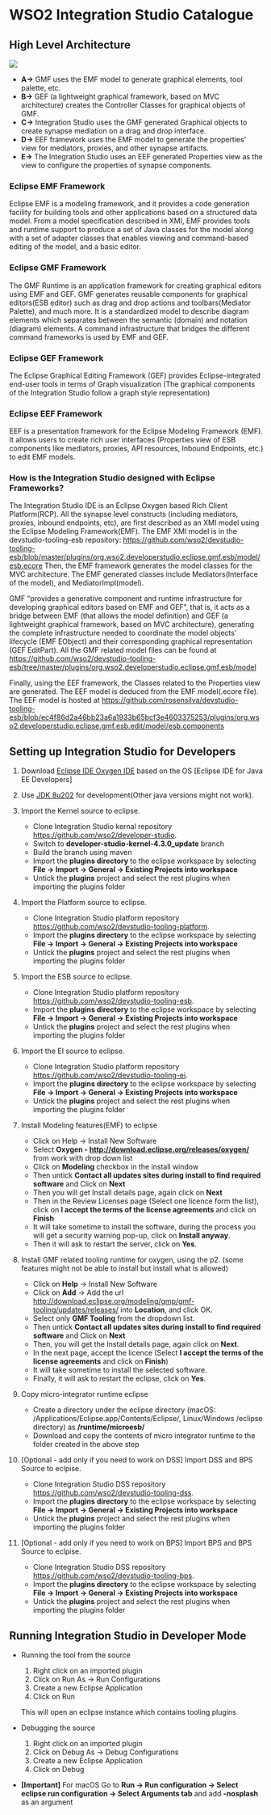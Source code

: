 # WSO2 Integration Studio Catalogue

## High Level Architecture
![](https://i.imgur.com/dpc4WLw.png)


* **A->** GMF uses the EMF model to generate graphical elements, tool palette, etc.
* **B->** GEF (a lightweight graphical framework, based on MVC architecture) creates the Controller Classes for graphical objects of GMF.
* **C->** Integration Studio uses the GMF generated Graphical objects to create synapse mediation on a drag and drop interface.
* **D->** EEF framework uses the EMF model to generate the properties’ view for mediators, proxies, and other synapse artifacts.
* **E->** The Integration Studio uses an EEF generated Properties view as the view to configure the properties of synapse components.


### Eclipse EMF Framework
Eclipse EMF is a modeling framework, and it provides a code generation facility for building tools and other applications based on a structured data model. From a model specification described in XMI, EMF provides tools and runtime support to produce a set of Java classes for the model along with a set of adapter classes that enables viewing and command-based editing of the model, and a basic editor.

### Eclipse GMF Framework
The GMF Runtime is an application framework for creating graphical editors using EMF and GEF. GMF generates reusable components for graphical editors(ESB editor) such as drag and drop actions and toolbars(Mediator Palette), and much more. It is a standardized model to describe diagram elements which separates between the semantic (domain) and notation (diagram) elements. A command infrastructure that bridges the different command frameworks is used by EMF and GEF.
### Eclipse GEF Framework
The Eclipse Graphical Editing Framework (GEF) provides Eclipse-integrated end-user tools in terms of Graph visualization (The graphical components of the Integration Studio follow a graph style representation)
### Eclipse EEF Framework
EEF is a presentation framework for the Eclipse Modeling Framework (EMF). It allows users to create rich user interfaces (Properties view of ESB components like mediators, proxies, API resources, Inbound Endpoints, etc.) to edit EMF models.

### How is the Integration Studio designed with Eclipse Frameworks?
The Integration Studio IDE is an Eclipse Oxygen based Rich Client Platform(RCP). All the synapse level constructs (including mediators, proxies, inbound endpoints, etc), are first described as an XMI model using the Eclipse Modeling Framework(EMF). The EMF XMI model is in the devstudio-tooling-esb repository: https://github.com/wso2/devstudio-tooling-esb/blob/master/plugins/org.wso2.developerstudio.eclipse.gmf.esb/model/esb.ecore
Then, the EMF framework generates the model classes for the MVC architecture. 
The EMF generated classes include Mediators(Interface of the model), and MediatorImpl(model).

GMF “provides a generative component and runtime infrastructure for developing graphical editors based on EMF and GEF”, that is, it acts as a bridge between EMF (that allows the model definition) and GEF (a lightweight graphical framework, based on MVC architecture), generating the complete infrastructure needed to coordinate the model objects’ lifecycle (EMF EObject) and their corresponding graphical representation (GEF EditPart).
All the GMF related model files can be found at https://github.com/wso2/devstudio-tooling-esb/tree/master/plugins/org.wso2.developerstudio.eclipse.gmf.esb/model

Finally, using the EEF framework, the Classes related to the Properties view are generated. The EEF model is deduced from the EMF model(.ecore file). The EEF model is hosted at https://github.com/rosensilva/devstudio-tooling-esb/blob/ec4f86d2a46bb23a6a1933b65bcf3e4603375253/plugins/org.wso2.developerstudio.eclipse.gmf.esb.edit/model/esb.components


## Setting up Integration Studio for Developers
1. Download [Eclipse IDE Oxygen IDE](https://www.eclipse.org/downloads/packages/release/oxygen/3a) based on the OS [Eclipse IDE for Java EE Developers]
2. Use [JDK 8u202](https://www.oracle.com/java/technologies/javase/javase8-archive-downloads.html) for development(Other java versions might not work).
3. Import the Kernel source to eclipse. 
    * Clone Integration Studio kernal repository https://github.com/wso2/developer-studio.
    * Switch to **developer-studio-kernel-4.3.0_update** branch
    * Build the branch using maven
    * Import the **plugins directory** to the eclipse workspace by  selecting **File -> Import -> General -> Existing Projects into workspace** 
    * Untick the **plugins** project and select the rest plugins when importing the plugins folder

4. Import the Platform source to eclipse. 
    * Clone Integration Studio platform repository https://github.com/wso2/devstudio-tooling-platform.
    * Import the **plugins directory** to the eclipse workspace by  selecting **File -> Import -> General -> Existing Projects into workspace** 
    * Untick the **plugins** project and select the rest plugins when importing the plugins folder

5. Import the ESB source to eclipse. 
    * Clone Integration Studio platform repository https://github.com/wso2/devstudio-tooling-esb.
    * Import the **plugins directory** to the eclipse workspace by  selecting **File -> Import -> General -> Existing Projects into workspace** 
    * Untick the **plugins** project and select the rest plugins when importing the plugins folder

6. Import the EI source to eclipse. 
    * Clone Integration Studio platform repository https://github.com/wso2/devstudio-tooling-ei.
    * Import the **plugins directory** to the eclipse workspace by  selecting **File -> Import -> General -> Existing Projects into workspace** 
    * Untick the **plugins** project and select the rest plugins when importing the plugins folder

7. Install Modeling features(EMF) to eclipse
    * Click on Help -> Install New Software
    * Select **Oxygen - http://download.eclipse.org/releases/oxygen/** from work with drop down list 
    * Click on **Modeling** checkbox in the install window
    * Then untick **Contact all updates sites during install to find required software** and Click on **Next**
    * Then you will get Install details page, again click on **Next**
    * Then in the Review Licenses page (Select one licence form the list), click on **I accept the terms of the license agreements** and click on **Finish**
    * It will take sometime to install the software, during the process you will get a security warning pop-up, click on **Install anyway**.
    * Then it will ask to restart the server, click on **Yes**.

8. Install GMF related tooling runtime for oxygen, using the p2. (some features might not be able to install but install what is allowed)
    * Click on **Help** -> Install New Software
    * Click on **Add** -> Add the url http://download.eclipse.org/modeling/gmp/gmf-tooling/updates/releases/ into **Location**, and click OK.
    * Select only **GMF Tooling** from the dropdown list.
    * Then untick **Contact all updates sites during install to find required software** and Click on **Next**
    * Then, you will get the Install details page, again click on **Next**.
    * In the next page, accept the licence (Select **I accept the terms of the license agreements** and click on **Finish**)
    * It will take sometime to install the selected software.
    * Finally, it will ask to restart the eclipse, click on **Yes**.

9. Copy micro-integrator runtime eclipse 
    * Create a directory under the eclipse directory (macOS: /Applications/Eclipse.app/Contents/Eclipse/, Linux/Windows /eclipse directory) as **/runtime/microesb/** 
    * Download and copy the contents of micro integrator runtime to the folder created in the above step


10. [Optional - add only if you need to work on DSS] Import DSS and BPS Source to eclpise.
    * Clone Integration Studio DSS repository https://github.com/wso2/devstudio-tooling-dss.
    * Import the **plugins directory** to the eclipse workspace by  selecting **File -> Import -> General -> Existing Projects into workspace** 
    * Untick the **plugins** project and select the rest plugins when importing the plugins folder

11. [Optional - add only if you need to work on BPS] Import BPS and BPS Source to eclpise.
    * Clone Integration Studio DSS repository https://github.com/wso2/devstudio-tooling-bps.
    * Import the **plugins directory** to the eclipse workspace by  selecting **File -> Import -> General -> Existing Projects into workspace** 
    * Untick the **plugins** project and select the rest plugins when importing the plugins folder

## Running Integration Studio in Developer Mode

* Running the tool from the source
    1. Right click on an imported plugin
    2. Click on Run As -> Run Configurations
    3. Create a new Eclipse Application
    4. Click on Run
    
    This will open an eclipse instance which contains tooling plugins

* Debugging the source
    1. Right click on an imported plugin
    2. Click on Debug As -> Debug Configurations
    3. Create a new Eclipse Application
    4. Click on Debug

* **[Important]** For macOS 
Go to **Run -> Run configuration -> Select eclipse run configuration -> Select Arguments tab** and add **-nosplash** as an argument



